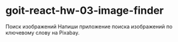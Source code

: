 # goit-react-hw-03-image-finder

Поиск изображений Напиши приложение поиска изображений по ключевому слову на Pixabay. 
